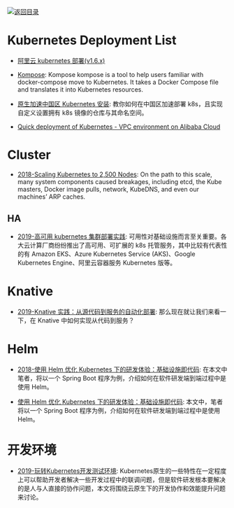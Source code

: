[![返回目录](https://user-images.githubusercontent.com/5803001/38079637-ff0abcf0-3371-11e8-9b76-ad651620afc7.jpg)](https://github.com/wx-chevalier/Awesome-Lists)

# Kubernetes Deployment List

- [阿里云 kubernetes 部署(v1.6.x)](http://www.jianshu.com/p/02dc13d2f651)

- [Kompose](http://kompose.io/index): Kompose kompose is a tool to help users familiar with docker-compose move to Kubernetes. It takes a Docker Compose file and translates it into Kubernetes resources.

- [原生加速中国区 Kubernetes 安装](https://www.cnrancher.com/kubernetes-installation/): 教你如何在中国区加速部署 k8s，且实现自定义设置拥有 k8s 镜像的仓库与其命名空间。

- [Quick deployment of Kubernetes - VPC environment on Alibaba Cloud](https://www.alibabacloud.com/forum/read-830)

# Cluster

- [2018-Scaling Kubernetes to 2,500 Nodes](https://parg.co/Uke): On the path to this scale, many system components caused breakages, including etcd, the Kube masters, Docker image pulls, network, KubeDNS, and even our machines’ ARP caches.

## HA

- [2019-高可用 kubernetes 集群部署实践](https://yq.aliyun.com/articles/704946): 可用性对基础设施而言至关重要。各大云计算厂商纷纷推出了高可用、可扩展的 k8s 托管服务，其中比较有代表性的有 Amazon EKS、Azure Kubernetes Service (AKS)、Google Kubernetes Engine、阿里云容器服务 Kubernetes 版等。

# Knative

- [2019-Knative 实践：从源代码到服务的自动化部署](https://mp.weixin.qq.com/s/RFFddicupQUOjAs6dP92sQ): 那么现在就让我们来看一下，在 Knative 中如何实现从代码到服务？

# Helm

- [2018-使用 Helm 优化 Kubernetes 下的研发体验：基础设施即代码](http://dockone.io/article/8243): 在本文中笔者，将以一个 Spring Boot 程序为例，介绍如何在软件研发端到端过程中是使用 Helm。

- [使用 Helm 优化 Kubernetes 下的研发体验：基础设施即代码](https://mp.weixin.qq.com/s/NdQYzMfRnQv7YatX7075Eg): 本文中，笔者将以一个 Spring Boot 程序为例，介绍如何在软件研发端到端过程中是使用 Helm。

# 开发环境

- [2019-玩转Kubernetes开发测试环境](https://mp.weixin.qq.com/s/dD9s27g4tgyZmPauceCivg): Kubernetes原生的一些特性在一定程度上可以帮助开发者解决一些开发过程中的联调问题，但是软件研发根本要解决的是人与人直接的协作问题，本文将围绕云原生下的开发协作和效能提升问题来讨论。
